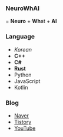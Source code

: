 ### NeuroWhAI
= **Neuro** + **Wh**at + **AI**

### Language

- *Korean*
- **C++**
- **C#**
- **Rust**
- Python
- JavaScript
- Kotlin

### Blog

- [Naver](http://blog.naver.com/neurowhai)
- [Tistory](http://neurowhai.tistory.com/)
- [YouTube](https://www.youtube.com/channel/UCB_v1xU6laBHOeH6z4L-Mtw)
